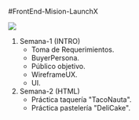 #FrontEnd-Mision-LaunchX

![](https://media.giphy.com/media/PmAjqmm4beKervYzFr/giphy.gif)


1. Semana-1 (INTRO)
   - Toma de Requerimientos.
   - BuyerPersona.
   - Público objetivo.
   - WireframeUX.
   - UI.
2. Semana-2 (HTML)
   - Práctica taquería "TacoNauta".
   - Práctica pastelería "DeliCake".
